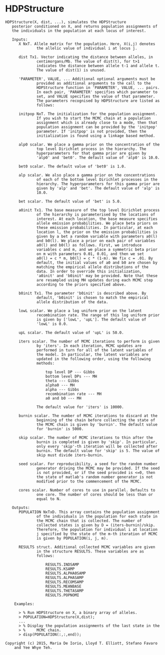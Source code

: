 # HDPStructure
    HDPStructure(X, dist, ...), simulates the HDPStructure
       posterior conditioned on X, and returns population assignments of
       the individuals in the population at each locus of interest.

       Inputs:
          X NxT. Allele matrix for the population. Here, X(i,j) denotes
                  the allelic value of individual i at locus j.

          dist Tx1. Vector indicating the distance between alleles, in
                  centimorgans/Mb. The value of dist(t), for t>1
                  indicates the distance between allele t-1 and allele t.
                  The value of dist(1) is unused.

          'PARAMETER', VALUE, ... Additional optional arguments must be
                  provided as additional arguments to the call to the
                  HDPStructure function in 'PARAMETER', VALUE, ... pairs.
                  In each pair, 'PARAMETER' specifies which parameter to
                  set, and VALUE specifies the value of that parameter.
                  The parameters recognised by HDPStructure are listed as
                  follows:

          initpop NxT. The initialization for the population assignment.
                  If you wish to start the MCMC chain at a population
                  assignment which is already close to a mode, then that
                  population assignment can be provided by the 'initpop'
                  parameter. If 'initpop' is not provided, then the
                  initialization is found using a linkage based method.

          alp0 scalar. We place a gamma prior on the concentration of the
                  top level Dirichlet process in the hierarchy. The
                  hyperparameters for that gamma prior are given by
                  'alp0' and 'bet0'. The default value of 'alp0' is 10.0.

          bet0 scalar. The default value of 'bet0' is 1.0.

          alp scalar. We also place a gamma prior on the concentrations
                  of each of the bottom level Dirichlet processes in the
                  hierarchy. The hyperparameters for this gamma prior are
                  given by 'alp' and 'bet'. The default value of 'alp' is
                  10.0.

          bet scalar. The default value of 'bet' is 5.0.

          a0init Tx1. The base measure of the top level Dirichlet process
                  of the hierarchy is parameterised by the locations of
                  interest. At each location, the base measure specifies
                  allele emission probabilities. We place beta priors on
                  these emission probabilities. In particular, at each
                  location l, the prior on the emission probabilities is
                  given by a bet a random variable with parameters a0(l)
                  and b0(l). We place a prior on each pair of variables
                  a0(l) and b0(l) as follows. First, we introduce
                  variables c and m, and we place a symmetric beta prior
                  on m with parameters 0.01, 0.01, and then we set
                  a0(l) = c * m, b0(l) = c * (1-m). We fix c = .01. By
                  default, the initial values of a0 and b0 are chosen by
                  matching the empirical allele distributions of the
                  data. In order to override this initialization,
                  'a0init' and 'b0init' may be provided. Note that these
                  are resampled using MH updates during each MCMC step
                  according to the priors specified above.

          b0init Tx1. The parameter 'b0init' is described above. By
                  default, 'b0init' is chosen to match the empirical
                  allele distribution of the data.

          lowL scalar. We place a log uniform prior on the latent
                  recombination rate. The range of this log uniform prior
                  is given by ['lowL', 'upL']. The default value of
                  'lowL' is 0.0.

          upL scalar. The default value of 'upL' is 50.0.

          iters scalar. The number of MCMC iterations to perform is given
                  by 'iters'. In each iteration, MCMC updates are
                  performed in turn for all of the latent variables of
                  the model. In particular, the latent variables are
                  updated in the following order, using the following
                  methods:

                      top level DP --- Gibbs
                      bottom level DPs --- MH
                      theta --- Gibbs
                      alpha0 --- MH
                      alpha --- Gibbs
                      recombination rate --- MH
                      a0 and b0 --- MH

                  The default value for 'iters' is 10000.

          burnin scalar. The number of MCMC iterations to discard at the
                  beginning of the chain before collecting the state of
                  the MCMC chain is given by 'burnin'. The default value
                  for 'burnin' is 5000.

          skip scalar. The number of MCMC iterations to thin after the
                  burnin is completed is given by 'skip'. In particular,
                  only every 'skip'-th iteration will be collected after
                  burnin. The default value for 'skip' is 5. The value of
                  skip must divide iters-burnin.

          seed scalar. For reproducibility, a seed for the random number
                  generator driving the MCMC may be provided. If the seed
                  is not provided, or if the seed provided is <=0, then
                  the state of matlab's random number generator is not
                  modified prior to the commencement of the MCMC.

          cores scalar. Number of cores to use in parallel. Defaults to
                  one core. The number of cores should be less than or
                  equal to N.

       Outputs:
          POPULATION NxTxD. This array contains the population assignment
                  of the individuals in the population for each state in
                  the MCMC chain that is collected. The number of
                  collected states is given by D = (iters-burnin)/skip.
                  Therefore, the population for individual i at location
                  j specified by the state of the m-th iteration of MCMC
                  is given by POPULATION(i, j, m).

          RESULTS struct. Additional collected MCMC variables are given
                  in the structure RESULTS. These variables are as
                  follows:

                      RESULTS.INDSAMP
                      RESULTS.KSAMP
                      RESULTS.ALPHA0SAMP
                      RESULTS.ALPHASAMP
                      RESULTS.RECOMSAMP
                      RESULTS.MEANBASE
                      RESULTS.THETASAMP
                      RESULTS.POPNOMI

        Examples:

          > % Run HDPStructure on X, a binary array of alleles.
          > POPULATION=HDPStructure(X,dist);
          ...
          > % Display the population assignments of the last state in the
          > %     MCMC chain.
          > disp(POPULATION(:,:,end));

    Copyright (c) 2015, Maria De Iorio, Lloyd T. Elliott, Stefano Favaro
        and Yee Whye Teh.
